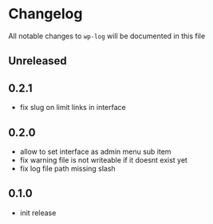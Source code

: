 # Changelog

All notable changes to `wp-log` will be documented in this file

## Unreleased

## 0.2.1

- fix slug on limit links in interface

## 0.2.0

- allow to set interface as admin menu sub item
- fix warning file is not writeable if it doesnt exist yet
- fix log file path missing slash

## 0.1.0

- init release
